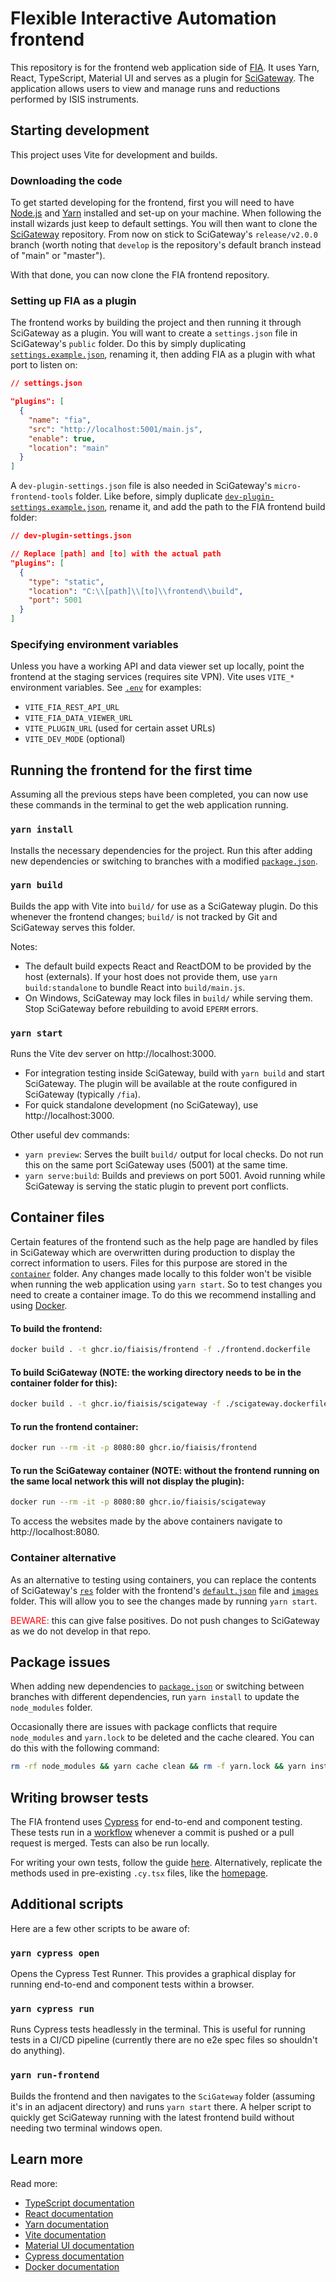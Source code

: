 # Flexible Interactive Automation frontend

This repository is for the frontend web application side of [FIA](https://github.com/fiaisis). It uses Yarn, React, TypeScript, Material UI and serves as a plugin for [SciGateway](https://github.com/ral-facilities/scigateway). The application allows users to view and manage runs and reductions performed by ISIS instruments.

## Starting development

This project uses Vite for development and builds.

### Downloading the code

To get started developing for the frontend, first you will need to have [Node.js](https://nodejs.org/en/download/package-manager) and [Yarn](https://classic.yarnpkg.com/en/docs/install) installed and set-up on your machine. When following the install wizards just keep to default settings. You will then want to clone the [SciGateway](https://github.com/ral-facilities/scigateway) repository. From now on stick to SciGateway's `release/v2.0.0` branch (worth noting that `develop` is the repository's default branch instead of "main" or "master").

With that done, you can now clone the FIA frontend repository.

### Setting up FIA as a plugin

The frontend works by building the project and then running it through SciGateway as a plugin. You will want to create a `settings.json` file in SciGateway's `public` folder. Do this by simply duplicating [`settings.example.json`](https://github.com/ral-facilities/scigateway/tree/release/v2.0.0/public/settings.example.json), renaming it, then adding FIA as a plugin with what port to listen on:

```json
// settings.json

"plugins": [
  {
    "name": "fia",
    "src": "http://localhost:5001/main.js",
    "enable": true,
    "location": "main"
  }
]
```

A `dev-plugin-settings.json` file is also needed in SciGateway's `micro-frontend-tools` folder. Like before, simply duplicate [`dev-plugin-settings.example.json`](https://github.com/ral-facilities/scigateway/blob/release/v2.0.0/micro-frontend-tools/dev-plugin-settings.example.json), rename it, and add the path to the FIA frontend build folder:

```json
// dev-plugin-settings.json

// Replace [path] and [to] with the actual path
"plugins": [
  {
    "type": "static",
    "location": "C:\\[path]\\[to]\\frontend\\build",
    "port": 5001
  }
]
```

### Specifying environment variables

Unless you have a working API and data viewer set up locally, point the frontend at the staging services (requires site VPN). Vite uses `VITE_*` environment variables. See [`.env`](.env) for examples:

- `VITE_FIA_REST_API_URL`
- `VITE_FIA_DATA_VIEWER_URL`
- `VITE_PLUGIN_URL` (used for certain asset URLs)
- `VITE_DEV_MODE` (optional)

## Running the frontend for the first time

Assuming all the previous steps have been completed, you can now use these commands in the terminal to get the web application running.

### `yarn install`

Installs the necessary dependencies for the project. Run this after adding new dependencies or switching to branches with a modified [`package.json`](package.json).

### `yarn build`

Builds the app with Vite into `build/` for use as a SciGateway plugin. Do this whenever the frontend changes; `build/` is not tracked by Git and SciGateway serves this folder.

Notes:

- The default build expects React and ReactDOM to be provided by the host (externals). If your host does not provide them, use `yarn build:standalone` to bundle React into `build/main.js`.
- On Windows, SciGateway may lock files in `build/` while serving them. Stop SciGateway before rebuilding to avoid `EPERM` errors.

### `yarn start`

Runs the Vite dev server on http://localhost:3000.

- For integration testing inside SciGateway, build with `yarn build` and start SciGateway. The plugin will be available at the route configured in SciGateway (typically `/fia`).
- For quick standalone development (no SciGateway), use http://localhost:3000.

Other useful dev commands:

- `yarn preview`: Serves the built `build/` output for local checks. Do not run this on the same port SciGateway uses (5001) at the same time.
- `yarn serve:build`: Builds and previews on port 5001. Avoid running while SciGateway is serving the static plugin to prevent port conflicts.

## Container files

Certain features of the frontend such as the help page are handled by files in SciGateway which are overwritten during production to display the correct information to users. Files for this purpose are stored in the [`container`](https://github.com/fiaisis/frontend/tree/main/container) folder. Any changes made locally to this folder won't be visible when running the web application using `yarn start`. So to test changes you need to create a container image. To do this we recommend installing and using [Docker](https://www.docker.com/).

#### To build the frontend:

```bash
docker build . -t ghcr.io/fiaisis/frontend -f ./frontend.dockerfile
```

#### To build SciGateway (NOTE: the working directory needs to be in the container folder for this):

```bash
docker build . -t ghcr.io/fiaisis/scigateway -f ./scigateway.dockerfile
```

#### To run the frontend container:

```bash
docker run --rm -it -p 8080:80 ghcr.io/fiaisis/frontend
```

#### To run the SciGateway container (NOTE: without the frontend running on the same local network this will not display the plugin):

```bash
docker run --rm -it -p 8080:80 ghcr.io/fiaisis/scigateway
```

To access the websites made by the above containers navigate to http://localhost:8080.

### Container alternative

As an alternative to testing using containers, you can replace the contents of SciGateway's [`res`](https://github.com/ral-facilities/scigateway/tree/release/v2.0.0/public/res) folder with the frontend's [`default.json`](https://github.com/fiaisis/frontend/blob/main/container/default.json) file and [`images`](https://github.com/fiaisis/frontend/tree/main/container/images) folder. This will allow you to see the changes made by running `yarn start`.

<span style="color:red">BEWARE:</span> this can give false positives. Do not push changes to SciGateway as we do not develop in that repo.

## Package issues

When adding new dependencies to [`package.json`](package.json) or switching between branches with different dependencies, run `yarn install` to update the `node_modules` folder.

Occasionally there are issues with package conflicts that require `node_modules` and `yarn.lock` to be deleted and the cache cleared. You can do this with the following command:

```bash
rm -rf node_modules && yarn cache clean && rm -f yarn.lock && yarn install
```

## Writing browser tests

The FIA frontend uses [Cypress](https://www.cypress.io/) for end-to-end and component testing. These tests run in a [workflow](.github/workflows/cypress_tests.yml) whenever a commit is pushed or a pull request is merged. Tests can also be run locally.

For writing your own tests, follow the guide [here](https://docs.cypress.io/guides/end-to-end-testing/writing-your-first-end-to-end-test). Alternatively, replicate the methods used in pre-existing `.cy.tsx` files, like the [homepage](cypress/component/Homepage.cy.tsx).

## Additional scripts

Here are a few other scripts to be aware of:

### `yarn cypress open`

Opens the Cypress Test Runner. This provides a graphical display for running end-to-end and component tests within a browser.

### `yarn cypress run`

Runs Cypress tests headlessly in the terminal. This is useful for running tests in a CI/CD pipeline (currently there are no e2e spec files so shouldn't do anything).

### `yarn run-frontend`

Builds the frontend and then navigates to the `SciGateway` folder (assuming it's in an adjacent directory) and runs `yarn start` there. A helper script to quickly get SciGateway running with the latest frontend build without needing two terminal windows open.

## Learn more

Read more:

- [TypeScript documentation](https://www.typescriptlang.org/docs/)
- [React documentation](https://react.dev/)
- [Yarn documentation](https://classic.yarnpkg.com/en/docs/)
- [Vite documentation](https://vite.dev/guide/)
- [Material UI documentation](https://mui.com/material-ui/getting-started/overview/)
- [Cypress documentation](https://docs.cypress.io/guides/overview/why-cypress)
- [Docker documentation](https://docs.docker.com/get-started/)
